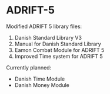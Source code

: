 # ADRIFT-5
Modified ADRIFT 5 library files:
1. Danish Standard Library V3
2. Manual for Danish Standard Library
3. Eamon Combat Module for ADRIFT 5
4. Improved Time system for ADRIFT 5

Currently planned:
* Danish Time Module
* Danish Money Module
